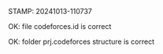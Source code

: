STAMP: 20241013-110737
OK: file codeforces.id is correct
OK: folder prj.codeforces structure is correct
